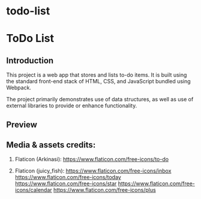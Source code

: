 # todo-list

# ToDo List
## Introduction

This project is a web app that stores and lists to-do items. It is built using the standard front-end stack of HTML, CSS, and JavaScript bundled using Webpack.

The project primarily demonstrates use of data structures, as well as use of external libraries to provide or enhance functionality.

## Preview

<!-- [![To Do List](./demo.png)](https://yuliana-r.github.io/todo-list/) -->

## Media & assets credits:

1. Flaticon (Arkinasi): https://www.flaticon.com/free-icons/to-do

2. Flaticon (juicy_fish): https://www.flaticon.com/free-icons/inbox https://www.flaticon.com/free-icons/today https://www.flaticon.com/free-icons/star https://www.flaticon.com/free-icons/calendar https://www.flaticon.com/free-icons/plus
